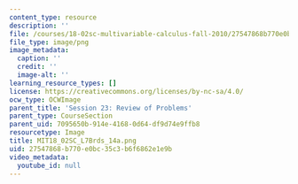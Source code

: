 ```yaml
---
content_type: resource
description: ''
file: /courses/18-02sc-multivariable-calculus-fall-2010/27547868b770e0bc35c3b6f6862e1e9b_MIT18_02SC_L7Brds_14a.png
file_type: image/png
image_metadata:
  caption: ''
  credit: ''
  image-alt: ''
learning_resource_types: []
license: https://creativecommons.org/licenses/by-nc-sa/4.0/
ocw_type: OCWImage
parent_title: 'Session 23: Review of Problems'
parent_type: CourseSection
parent_uid: 7095650b-914e-4168-0d64-df9d74e9ffb8
resourcetype: Image
title: MIT18_02SC_L7Brds_14a.png
uid: 27547868-b770-e0bc-35c3-b6f6862e1e9b
video_metadata:
  youtube_id: null
---
```

